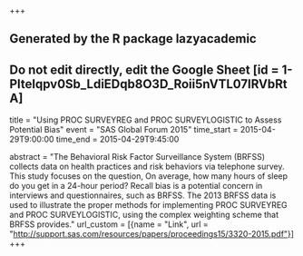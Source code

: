 +++
## Generated by the R package lazyacademic
## Do not edit directly, edit the Google Sheet [id = 1-PItelqpv0Sb_LdiEDqb8O3D_Roii5nVTL07IRVbRtA]
title = "Using PROC SURVEYREG and PROC SURVEYLOGISTIC to Assess Potential Bias"
event = "SAS Global Forum 2015"
time_start = 2015-04-29T9:00:00
time_end = 2015-04-29T9:45:00

abstract = "The Behavioral Risk Factor Surveillance System (BRFSS) collects data on health practices and risk behaviors via telephone survey. This study focuses on the question, On average, how many hours of sleep do you get in a 24-hour period? Recall bias is a potential concern in interviews and questionnaires, such as BRFSS. The 2013 BRFSS data is used to illustrate the proper methods for implementing PROC SURVEYREG and PROC SURVEYLOGISTIC, using the complex weighting scheme that BRFSS provides."
url_custom = [{name = "Link", url = "http://support.sas.com/resources/papers/proceedings15/3320-2015.pdf"}]
+++
